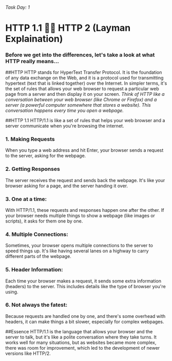 ###### Task Day: 1
# HTTP 1.1 :fist_right::fist_left: HTTP 2 (Layman Explaination)

### Before we get into the differences, let's take a look at what HTTP really means...

##HTTP
HTTP stands for HyperText Transfer Protocol. It is the foundation of any data exchange on the Web, and it is a protocol used for transmitting hypertext (text that is linked together) over the Internet. In simpler terms, it's the set of rules that allows your web browser to request a particular web page from a server and then display it on your screen.
*Think of HTTP like a conversation between your web browser (like Chrome or Firefox) and a server (a powerful computer somewhere that stores a website). This conversation happens every time you open a webpage.*

##HTTP 1.1
HTTP/1.1 is like a set of rules that helps your web browser and a server communicate when you're browsing the internet.

### 1. Making Requests
When you type a web address and hit Enter, your browser sends a request to the server, asking for the webpage.
### 2. Getting Responses
The server receives the request and sends back the webpage. It's like your browser asking for a page, and the server handing it over.
### 3. One at a time:
With HTTP/1.1, these requests and responses happen one after the other. If your browser needs multiple things to show a webpage (like images or scripts), it asks for them one by one.
### 4. Multiple Connections:
Sometimes, your browser opens multiple connections to the server to speed things up. It's like having several lanes on a highway to carry different parts of the webpage.
### 5. Header Information:
Each time your browser makes a request, it sends some extra information (headers) to the server. This includes details like the type of browser you're using.
### 6. Not always the fatest:
Because requests are handled one by one, and there's some overhead with headers, it can make things a bit slower, especially for complex webpages.

##Essence
HTTP/1.1 is the language that allows your browser and the server to talk, but it's like a polite conversation where they take turns. It works well for many situations, but as websites became more complex, there was room for improvement, which led to the development of newer versions like HTTP/2.
